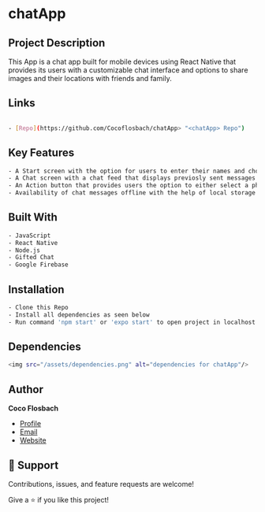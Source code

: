 # chatApp

## Project Description

This App is a chat app built for mobile devices using React Native that provides its users with a customizable chat interface and options to share images and their locations with friends and family.

## Links

```bash

- [Repo](https://github.com/Cocoflosbach/chatApp> "<chatApp> Repo")

```

## Key Features

```bash
- A Start screen with the option for users to enter their names and choose a background color for their chat screen.
- A Chat screen with a chat feed that displays previosly sent messages as well as an input field that allows users to type and send in messages.
- An Action button that provides users the option to either select a photo from device library, Take a photo using device camera or share their geolocation.
- Availability of chat messages offline with the help of local storage.
```

## Built With

```bash
- JavaScript
- React Native
- Node.js
- Gifted Chat
- Google Firebase 
```

## Installation

```bash
- Clone this Repo
- Install all dependencies as seen below
- Run command 'npm start' or 'expo start' to open project in localhost
```

## Dependencies

```bash
<img src="/assets/dependencies.png" alt="dependencies for chatApp"/> 
```

## Author

**Coco Flosbach**

- [Profile](https://github.com/Cocoflosbach "Coco Flosbach")
- [Email](mailto:cocoflosbach@theasnbrand.com?subject=Hi "Hi!")
- [Website](https://cocoflosbach.github.io/Portfolio-site/ "Welcome")

## 🤝 Support

Contributions, issues, and feature requests are welcome!

Give a ⭐️ if you like this project!
